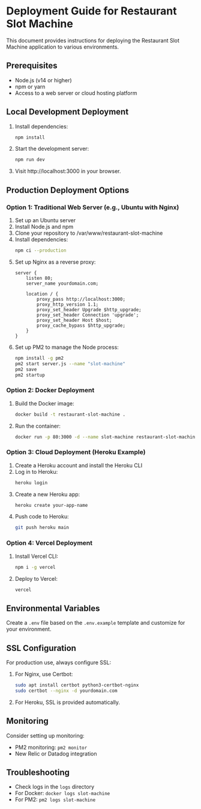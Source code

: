 # Deployment Guide for Restaurant Slot Machine

This document provides instructions for deploying the Restaurant Slot Machine application to various environments.

## Prerequisites

- Node.js (v14 or higher)
- npm or yarn
- Access to a web server or cloud hosting platform

## Local Development Deployment

1. Install dependencies:
   ```bash
   npm install
   ```

2. Start the development server:
   ```bash
   npm run dev
   ```

3. Visit http://localhost:3000 in your browser.

## Production Deployment Options

### Option 1: Traditional Web Server (e.g., Ubuntu with Nginx)

1. Set up an Ubuntu server
2. Install Node.js and npm
3. Clone your repository to /var/www/restaurant-slot-machine
4. Install dependencies:
   ```bash
   npm ci --production
   ```
5. Set up Nginx as a reverse proxy:
   ```nginx
   server {
       listen 80;
       server_name yourdomain.com;

       location / {
           proxy_pass http://localhost:3000;
           proxy_http_version 1.1;
           proxy_set_header Upgrade $http_upgrade;
           proxy_set_header Connection 'upgrade';
           proxy_set_header Host $host;
           proxy_cache_bypass $http_upgrade;
       }
   }
   ```
6. Set up PM2 to manage the Node process:
   ```bash
   npm install -g pm2
   pm2 start server.js --name "slot-machine"
   pm2 save
   pm2 startup
   ```

### Option 2: Docker Deployment

1. Build the Docker image:
   ```bash
   docker build -t restaurant-slot-machine .
   ```

2. Run the container:
   ```bash
   docker run -p 80:3000 -d --name slot-machine restaurant-slot-machine
   ```

### Option 3: Cloud Deployment (Heroku Example)

1. Create a Heroku account and install the Heroku CLI
2. Log in to Heroku:
   ```bash
   heroku login
   ```
3. Create a new Heroku app:
   ```bash
   heroku create your-app-name
   ```
4. Push code to Heroku:
   ```bash
   git push heroku main
   ```

### Option 4: Vercel Deployment

1. Install Vercel CLI:
   ```bash
   npm i -g vercel
   ```
2. Deploy to Vercel:
   ```bash
   vercel
   ```

## Environmental Variables

Create a `.env` file based on the `.env.example` template and customize for your environment.

## SSL Configuration

For production use, always configure SSL:

1. For Nginx, use Certbot:
   ```bash
   sudo apt install certbot python3-certbot-nginx
   sudo certbot --nginx -d yourdomain.com
   ```

2. For Heroku, SSL is provided automatically.

## Monitoring

Consider setting up monitoring:
- PM2 monitoring: `pm2 monitor`
- New Relic or Datadog integration

## Troubleshooting

- Check logs in the `logs` directory
- For Docker: `docker logs slot-machine`
- For PM2: `pm2 logs slot-machine`
